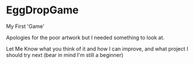 EggDropGame
===========

My First 'Game'

Apologies for the poor artwork but I needed something to look at.

Let Me Know what you think of it and how I can improve, and what project I should try next (bear in mind I'm still a beginner)
